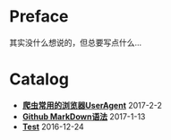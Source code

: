 Preface
=======

其实没什么想说的，但总要写点什么...

Catalog
=======

* **[爬虫常用的浏览器UserAgent](http://yupae.cn/html/useragent)** 2017-2-2
* **[Github MarkDown语法](http://www.yupae.cn/html/markdown)** 2017-1-13
* **[Test](http://www.yupae.cn/html/test)** 2016-12-24
